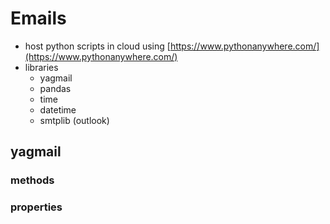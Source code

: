 # Emails 

- host python scripts in cloud using [https://www.pythonanywhere.com/](https://www.pythonanywhere.com/)
- libraries 
    - yagmail 
    - pandas 
    - time 
    - datetime
    - smtplib (outlook)

## yagmail 

### methods 


### properties
